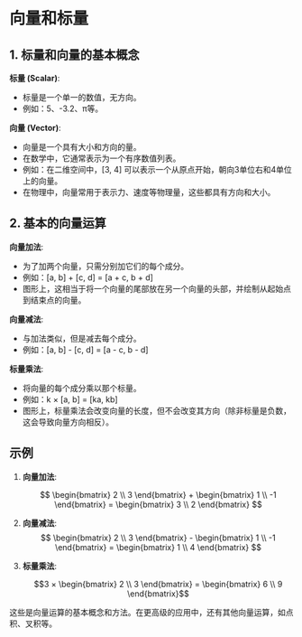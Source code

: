 # 向量和标量

## 1. 标量和向量的基本概念

**标量 (Scalar)**:

- 标量是一个单一的数值，无方向。
- 例如：5、-3.2、π等。

**向量 (Vector)**:

- 向量是一个具有大小和方向的量。
- 在数学中，它通常表示为一个有序数值列表。
- 例如：在二维空间中，\[3, 4\] 可以表示一个从原点开始，朝向3单位右和4单位上的向量。
- 在物理中，向量常用于表示力、速度等物理量，这些都具有方向和大小。

## 2. 基本的向量运算

**向量加法**:

- 为了加两个向量，只需分别加它们的每个成分。
- 例如：\[a, b\] + \[c, d\] = \[a + c, b + d\]
- 图形上，这相当于将一个向量的尾部放在另一个向量的头部，并绘制从起始点到结束点的向量。

**向量减法**:

- 与加法类似，但是减去每个成分。
- 例如：\[a, b\] - \[c, d\] = \[a - c, b - d\]

**标量乘法**:

- 将向量的每个成分乘以那个标量。
- 例如：k × \[a, b\] = \[ka, kb\]
- 图形上，标量乘法会改变向量的长度，但不会改变其方向（除非标量是负数，这会导致向量方向相反）。

## 示例

1. **向量加法**:

    $$ \begin{bmatrix} 2 \\ 3 \end{bmatrix} +
    \begin{bmatrix} 1 \\ -1 \end{bmatrix} =
    \begin{bmatrix} 3 \\ 2 \end{bmatrix} $$

2. **向量减法**:
    $$ \begin{bmatrix} 2 \\ 3 \end{bmatrix} -
    \begin{bmatrix} 1 \\ -1 \end{bmatrix} =
    \begin{bmatrix} 1 \\ 4 \end{bmatrix} $$

3. **标量乘法**:

    ```math
    3 × \begin{bmatrix} 2 \\ 3 \end{bmatrix} =
     \begin{bmatrix} 6 \\ 9 \end{bmatrix}
    ```

这些是向量运算的基本概念和方法。在更高级的应用中，还有其他向量运算，如点积、叉积等。
